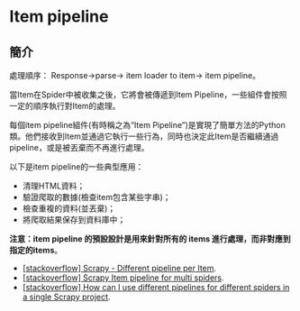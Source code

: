 # Item pipeline

## 簡介

處理順序：Response->parse-> item loader to item-> item pipeline。

當Item在Spider中被收集之後，它將會被傳遞到Item Pipeline，一些組件會按照一定的順序執行對Item的處理。

每個item pipeline組件(有時稱之為“Item Pipeline”)是實現了簡單方法的Python類。他們接收到Item並通過它執行一些行為，同時也決定此Item是否繼續通過pipeline，或是被丟棄而不再進行處理。

以下是item pipeline的一些典型應用：

* 清理HTML資料；
* 驗證爬取的數據(檢查item包含某些字串)；
* 檢查重複的資料(並丟棄)；
* 將爬取結果保存到資料庫中；

**注意：item pipeline 的預設設計是用來針對所有的 items 進行處理，而非對應到指定的items**。

* [\[stackoverflow\] Scrapy - Different pipeline per Item](https://stackoverflow.com/questions/43927139/scrapy-different-pipeline-per-item).
* [\[stackoverflow\] Scrapy Item pipeline for multi spiders](https://stackoverflow.com/questions/32011264/scrapy-item-pipeline-for-multi-spiders).
* [\[stackoverflow\] How can I use different pipelines for different spiders in a single Scrapy project](https://stackoverflow.com/questions/8372703/how-can-i-use-different-pipelines-for-different-spiders-in-a-single-scrapy-proje).
